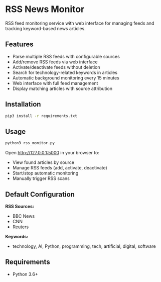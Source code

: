 # RSS News Monitor

RSS feed monitoring service with web interface for managing feeds and tracking keyword-based news articles.

## Features

- Parse multiple RSS feeds with configurable sources
- Add/remove RSS feeds via web interface
- Activate/deactivate feeds without deletion
- Search for technology-related keywords in articles
- Automatic background monitoring every 15 minutes
- Web interface with full feed management
- Display matching articles with source attribution

## Installation

```bash
pip3 install -r requirements.txt
```

## Usage

```bash
python3 rss_monitor.py
```

Open http://127.0.0.1:5000 in your browser to:
- View found articles by source
- Manage RSS feeds (add, activate, deactivate)
- Start/stop automatic monitoring
- Manually trigger RSS scans

## Default Configuration

**RSS Sources:**
- BBC News
- CNN  
- Reuters

**Keywords:**
- technology, AI, Python, programming, tech, artificial, digital, software

## Requirements

- Python 3.6+